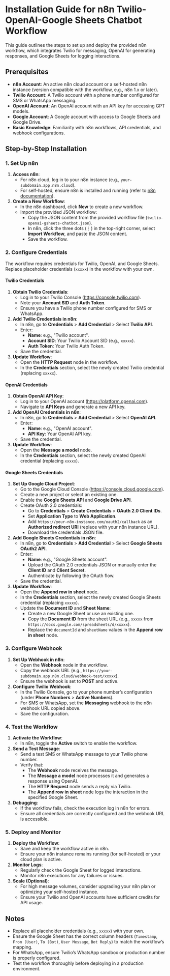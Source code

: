 # Installation Guide for n8n Twilio-OpenAI-Google Sheets Chatbot Workflow

This guide outlines the steps to set up and deploy the provided n8n workflow, which integrates Twilio for messaging, OpenAI for generating responses, and Google Sheets for logging interactions.

## Prerequisites
- **n8n Account**: An active n8n cloud account or a self-hosted n8n instance (version compatible with the workflow, e.g., n8n 1.x or later).
- **Twilio Account**: A Twilio account with a phone number configured for SMS or WhatsApp messaging.
- **OpenAI Account**: An OpenAI account with an API key for accessing GPT models.
- **Google Account**: A Google account with access to Google Sheets and Google Drive.
- **Basic Knowledge**: Familiarity with n8n workflows, API credentials, and webhook configurations.

## Step-by-Step Installation

### 1. Set Up n8n
1. **Access n8n**:
   - For n8n cloud, log in to your n8n instance (e.g., `your-subdomain.app.n8n.cloud`).
   - For self-hosted, ensure n8n is installed and running (refer to [n8n documentation](https://docs.n8n.io/getting-started/installation/)).
2. **Create a New Workflow**:
   - In the n8n dashboard, click **New** to create a new workflow.
   - Import the provided JSON workflow:
     - Copy the JSON content from the provided workflow file (`twilio-openai-gsheets-chatbot.json`).
     - In n8n, click the three dots (⋮) in the top-right corner, select **Import Workflow**, and paste the JSON content.
     - Save the workflow.

### 2. Configure Credentials
The workflow requires credentials for Twilio, OpenAI, and Google Sheets. Replace placeholder credentials (`xxxxx`) in the workflow with your own.

#### Twilio Credentials
1. **Obtain Twilio Credentials**:
   - Log in to your Twilio Console (https://console.twilio.com).
   - Note your **Account SID** and **Auth Token**.
   - Ensure you have a Twilio phone number configured for SMS or WhatsApp.
2. **Add Twilio Credentials in n8n**:
   - In n8n, go to **Credentials** > **Add Credential** > Select **Twilio API**.
   - Enter:
     - **Name**: e.g., "Twilio account".
     - **Account SID**: Your Twilio Account SID (e.g., `xxxxx`).
     - **Auth Token**: Your Twilio Auth Token.
   - Save the credential.
3. **Update Workflow**:
   - Open the **HTTP Request** node in the workflow.
   - In the **Credentials** section, select the newly created Twilio credential (replacing `xxxxx`).

#### OpenAI Credentials
1. **Obtain OpenAI API Key**:
   - Log in to your OpenAI account (https://platform.openai.com).
   - Navigate to **API Keys** and generate a new API key.
2. **Add OpenAI Credentials in n8n**:
   - In n8n, go to **Credentials** > **Add Credential** > Select **OpenAI API**.
   - Enter:
     - **Name**: e.g., "OpenAI account".
     - **API Key**: Your OpenAI API key.
   - Save the credential.
3. **Update Workflow**:
   - Open the **Message a model** node.
   - In the **Credentials** section, select the newly created OpenAI credential (replacing `xxxxx`).

#### Google Sheets Credentials
1. **Set Up Google Cloud Project**:
   - Go to the Google Cloud Console (https://console.cloud.google.com).
   - Create a new project or select an existing one.
   - Enable the **Google Sheets API** and **Google Drive API**.
   - Create OAuth 2.0 credentials:
     - Go to **Credentials** > **Create Credentials** > **OAuth 2.0 Client IDs**.
     - Set **Application Type** to **Web Application**.
     - Add `https://your-n8n-instance.com/oauth2/callback` as an **Authorized redirect URI** (replace with your n8n instance URL).
     - Download the credentials JSON file.
2. **Add Google Sheets Credentials in n8n**:
   - In n8n, go to **Credentials** > **Add Credential** > Select **Google Sheets OAuth2 API**.
   - Enter:
     - **Name**: e.g., "Google Sheets account".
     - Upload the OAuth 2.0 credentials JSON or manually enter the **Client ID** and **Client Secret**.
     - Authenticate by following the OAuth flow.
   - Save the credential.
3. **Update Workflow**:
   - Open the **Append row in sheet** node.
   - In the **Credentials** section, select the newly created Google Sheets credential (replacing `xxxxx`).
   - Update the **Document ID** and **Sheet Name**:
     - Create a new Google Sheet or use an existing one.
     - Copy the **Document ID** from the sheet URL (e.g., `xxxxx` from `https://docs.google.com/spreadsheets/d/xxxxx`).
     - Replace the `documentId` and `sheetName` values in the **Append row in sheet** node.

### 3. Configure Webhook
1. **Set Up Webhook in n8n**:
   - Open the **Webhook** node in the workflow.
   - Copy the webhook URL (e.g., `https://your-subdomain.app.n8n.cloud/webhook-test/xxxxx`).
   - Ensure the webhook is set to **POST** and active.
2. **Configure Twilio Webhook**:
   - In the Twilio Console, go to your phone number’s configuration (under **Phone Numbers** > **Active Numbers**).
   - For SMS or WhatsApp, set the **Messaging** webhook to the n8n webhook URL copied above.
   - Save the configuration.

### 4. Test the Workflow
1. **Activate the Workflow**:
   - In n8n, toggle the **Active** switch to enable the workflow.
2. **Send a Test Message**:
   - Send a test SMS or WhatsApp message to your Twilio phone number.
   - Verify that:
     - The **Webhook** node receives the message.
     - The **Message a model** node processes it and generates a response using OpenAI.
     - The **HTTP Request** node sends a reply via Twilio.
     - The **Append row in sheet** node logs the interaction in the specified Google Sheet.
3. **Debugging**:
   - If the workflow fails, check the execution log in n8n for errors.
   - Ensure all credentials are correctly configured and the webhook URL is accessible.

### 5. Deploy and Monitor
1. **Deploy the Workflow**:
   - Save and keep the workflow active in n8n.
   - Ensure your n8n instance remains running (for self-hosted) or your cloud plan is active.
2. **Monitor Logs**:
   - Regularly check the Google Sheet for logged interactions.
   - Monitor n8n executions for any failures or issues.
3. **Scale (Optional)**:
   - For high message volumes, consider upgrading your n8n plan or optimizing your self-hosted instance.
   - Ensure your Twilio and OpenAI accounts have sufficient credits for API usage.

## Notes
- Replace all placeholder credentials (e.g., `xxxxx`) with your own.
- Ensure the Google Sheet has the correct column headers (`Timestamp`, `From (User)`, `To (Bot)`, `User Message`, `Bot Reply`) to match the workflow’s mapping.
- For WhatsApp, ensure Twilio’s WhatsApp sandbox or production number is properly configured.
- Test the workflow thoroughly before deploying in a production environment.
